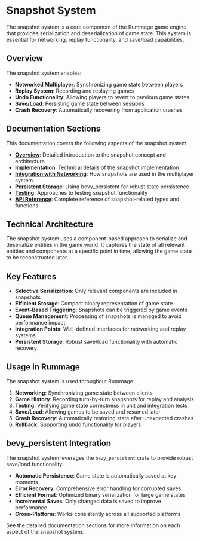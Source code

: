 # Snapshot System

The snapshot system is a core component of the Rummage game engine that provides serialization and deserialization of game state. This system is essential for networking, replay functionality, and save/load capabilities.

## Overview

The snapshot system enables:

- **Networked Multiplayer**: Synchronizing game state between players
- **Replay System**: Recording and replaying games
- **Undo Functionality**: Allowing players to revert to previous game states
- **Save/Load**: Persisting game state between sessions
- **Crash Recovery**: Automatically recovering from application crashes

## Documentation Sections

This documentation covers the following aspects of the snapshot system:

- **[Overview](overview.md)**: Detailed introduction to the snapshot concept and architecture
- **[Implementation](implementation.md)**: Technical details of the snapshot implementation
- **[Integration with Networking](networking_integration.md)**: How snapshots are used in the multiplayer system
- **[Persistent Storage](bevy_persistent_integration.md)**: Using bevy_persistent for robust state persistence
- **[Testing](testing.md)**: Approaches to testing snapshot functionality
- **[API Reference](api_reference.md)**: Complete reference of snapshot-related types and functions

## Technical Architecture

The snapshot system uses a component-based approach to serialize and deserialize entities in the game world. It captures the state of all relevant entities and components at a specific point in time, allowing the game state to be reconstructed later.

## Key Features

- **Selective Serialization**: Only relevant components are included in snapshots
- **Efficient Storage**: Compact binary representation of game state
- **Event-Based Triggering**: Snapshots can be triggered by game events
- **Queue Management**: Processing of snapshots is managed to avoid performance impact
- **Integration Points**: Well-defined interfaces for networking and replay systems
- **Persistent Storage**: Robust save/load functionality with automatic recovery

## Usage in Rummage

The snapshot system is used throughout Rummage:

1. **Networking**: Synchronizing game state between clients
2. **Game History**: Recording turn-by-turn snapshots for replay and analysis
3. **Testing**: Verifying game state correctness in unit and integration tests
4. **Save/Load**: Allowing games to be saved and resumed later
5. **Crash Recovery**: Automatically restoring state after unexpected crashes
6. **Rollback**: Supporting undo functionality for players

## bevy_persistent Integration

The snapshot system leverages the `bevy_persistent` crate to provide robust save/load functionality:

- **Automatic Persistence**: Game state is automatically saved at key moments
- **Error Recovery**: Comprehensive error handling for corrupted saves
- **Efficient Format**: Optimized binary serialization for large game states
- **Incremental Saves**: Only changed data is saved to improve performance
- **Cross-Platform**: Works consistently across all supported platforms

See the detailed documentation sections for more information on each aspect of the snapshot system. 